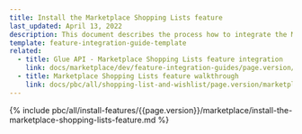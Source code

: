 ```yaml
---
title: Install the Marketplace Shopping Lists feature
last_updated: April 13, 2022
description: This document describes the process how to integrate the Marketplace Shopping Lists feature into a Spryker project.
template: feature-integration-guide-template
related:
  - title: Glue API - Marketplace Shopping Lists feature integration
    link: docs/marketplace/dev/feature-integration-guides/page.version/glue/marketplace-shopping-lists-feature-integration.html
  - title: Marketplace Shopping Lists feature walkthrough
    link: docs/pbc/all/shopping-list-and-wishlist/page.version/marketplace/marketplace-shopping-lists-feature-overview.html
---
```


{% include pbc/all/install-features/{{page.version}}/marketplace/install-the-marketplace-shopping-lists-feature.md %} <!-- To edit, see /_includes/pbc/all/install-features/202212.0/marketplace/install-the-marketplace-shopping-lists-feature.md -->
